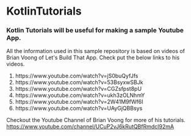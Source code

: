 # KotlinTutorials

### Kotlin Tutorials will be useful for making a sample Youtube App.
All the information used in this sample repository is based on videos of Brian Voong of Let's Build That App. Check put the below links to his videos.
  <ol>
  <li>https://www.youtube.com/watch?v=jS0buQyfJfs</li>
  <li>https://www.youtube.com/watch?v=53BsyxwSBJk</li>
  <li>https://www.youtube.com/watch?v=CGZsfpst8pU</li>
  <li>https://www.youtube.com/watch?v=ukh3zOLNhmY</li>
  <li>https://www.youtube.com/watch?v=2W41M9fWf6I</li>
  <li>https://www.youtube.com/watch?v=UAyGjQBBsys</li>
  </ol>
  
Checkout the Youtube Channel of Brian Voong for more of his tutorials.
https://www.youtube.com/channel/UCuP2vJ6kRutQBfRmdcI92mA
